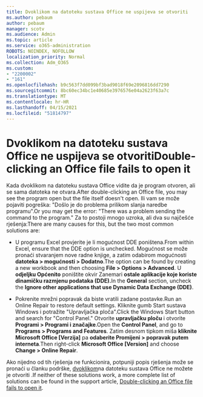 ```yaml
---
title: Dvoklikom na datoteku sustava Office ne uspijeva se otvoriti
ms.author: pebaum
author: pebaum
manager: scotv
ms.audience: Admin
ms.topic: article
ms.service: o365-administration
ROBOTS: NOINDEX, NOFOLLOW
localization_priority: Normal
ms.collection: Adm_O365
ms.custom:
- "2200002"
- "161"
ms.openlocfilehash: b9c563f7dd099bf3bad9018f69e2096816dd7290
ms.sourcegitcommit: 8bc60ec34bc1e40685e3976576e04a2623f63a7c
ms.translationtype: MT
ms.contentlocale: hr-HR
ms.lasthandoff: 04/15/2021
ms.locfileid: "51814797"
---
```

# <a name="double-clicking-an-office-file-fails-to-open-it"></a><span data-ttu-id="2fa02-102">Dvoklikom na datoteku sustava Office ne uspijeva se otvoriti</span><span class="sxs-lookup"><span data-stu-id="2fa02-102">Double-clicking an Office file fails to open it</span></span>

<span data-ttu-id="2fa02-103">Kada dvoklikom na datoteku sustava Office vidite da je program otvoren, ali se sama datoteka ne otvara.</span><span class="sxs-lookup"><span data-stu-id="2fa02-103">After double-clicking an Office file, you may see the program open but the file itself doesn't open.</span></span> <span data-ttu-id="2fa02-104">Ili vam se može pojaviti pogreška: "Došlo je do problema prilikom slanja naredbe programu".</span><span class="sxs-lookup"><span data-stu-id="2fa02-104">Or you may get the error: "There was a problem sending the command to the program."</span></span> <span data-ttu-id="2fa02-105">Za to postoji mnogo uzroka, ali dva su najčešće rješenja:</span><span class="sxs-lookup"><span data-stu-id="2fa02-105">There are many causes for this, but the two most common solutions are:</span></span>

- <span data-ttu-id="2fa02-106">U programu Excel provjerite je li mogućnost DDE poništena.</span><span class="sxs-lookup"><span data-stu-id="2fa02-106">From within Excel, ensure that the DDE option is unchecked.</span></span> <span data-ttu-id="2fa02-107">Mogućnost se može pronaći stvaranjem nove radne knjige, a zatim odabirom mogućnosti **datoteka > mogućnosti > Dodatno**.</span><span class="sxs-lookup"><span data-stu-id="2fa02-107">The option can be found by creating a new workbook and then choosing **File > Options > Advanced**.</span></span> <span data-ttu-id="2fa02-108">U **odjeljku Općenito** poništite okvir Zanemari **ostale aplikacije koje koriste dinamičku razmjenu podataka (DDE).**</span><span class="sxs-lookup"><span data-stu-id="2fa02-108">In the **General** section, uncheck the **Ignore other applications that use Dynamic Data Exchange (DDE)**.</span></span>

- <span data-ttu-id="2fa02-109">Pokrenite mrežni popravak da biste vratili zadane postavke.</span><span class="sxs-lookup"><span data-stu-id="2fa02-109">Run an Online Repair to restore default settings.</span></span> <span data-ttu-id="2fa02-110">Kliknite gumb Start sustava Windows i potražite "Upravljačka ploča".</span><span class="sxs-lookup"><span data-stu-id="2fa02-110">Click the Windows Start button and search for "Control Panel."</span></span> <span data-ttu-id="2fa02-111">Otvorite **upravljačku ploču** i otvorite **Programi > Programi i značajke**.</span><span class="sxs-lookup"><span data-stu-id="2fa02-111">Open the **Control Panel**, and go to **Programs > Programs and Features**.</span></span> <span data-ttu-id="2fa02-112">Zatim desnom tipkom miša **kliknite Microsoft Office [Verzija]** pa **odaberite Promijeni > popravak putem interneta**.</span><span class="sxs-lookup"><span data-stu-id="2fa02-112">Then right-click **Microsoft Office [Version]** and choose **Change > Online Repair**.</span></span>

<span data-ttu-id="2fa02-113">Ako nijedno od tih rješenja ne funkcionira, potpuniji popis rješenja može se pronaći u članku podrške, [dvoklikom](https://support.office.com/article/Double-clicking-an-Office-file-fails-to-open-it-1e9c0ad9-34c8-4440-a42e-d30186b29ed6)na datoteku sustava Office ne možete je otvoriti .</span><span class="sxs-lookup"><span data-stu-id="2fa02-113">If neither of these solutions work, a more complete list of solutions can be found in the support article, [Double-clicking an Office file fails to open it](https://support.office.com/article/Double-clicking-an-Office-file-fails-to-open-it-1e9c0ad9-34c8-4440-a42e-d30186b29ed6).</span></span>
